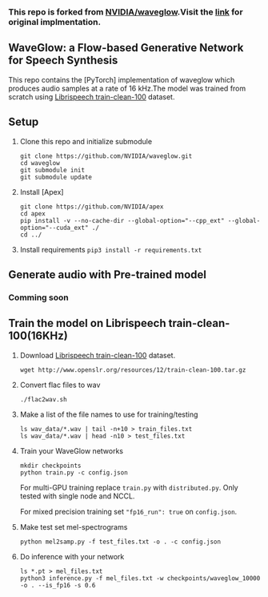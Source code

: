 ### This repo is forked from [NVIDIA/waveglow](https://github.com/NVIDIA/waveglow).Visit the [link](https://github.com/NVIDIA/waveglow) for original implmentation.

## WaveGlow: a Flow-based Generative Network for Speech Synthesis

This repo contains the [PyTorch] implementation of waveglow which produces audio samples at a rate of 16
kHz.The model was trained from scratch using [Librispeech train-clean-100](http://www.openslr.org/12) dataset.

## Setup

1. Clone this repo and initialize submodule

   ```command
   git clone https://github.com/NVIDIA/waveglow.git
   cd waveglow
   git submodule init
   git submodule update
   ```

2. Install [Apex]
    ```
   git clone https://github.com/NVIDIA/apex
   cd apex
   pip install -v --no-cache-dir --global-option="--cpp_ext" --global-option="--cuda_ext" ./
   cd ../
    ```
3. Install requirements `pip3 install -r requirements.txt`


## Generate audio with Pre-trained model
### Comming soon



## Train the model on Librispeech train-clean-100(16KHz)

1. Download [Librispeech train-clean-100](http://www.openslr.org/resources/12/train-clean-100.tar.gz) dataset.
   ```
   wget http://www.openslr.org/resources/12/train-clean-100.tar.gz
   ```

2. Convert flac files to wav 
   ```run
   ./flac2wav.sh
   ```

3. Make a list of the file names to use for training/testing

   ```command
   ls wav_data/*.wav | tail -n+10 > train_files.txt
   ls wav_data/*.wav | head -n10 > test_files.txt
   ```

3. Train your WaveGlow networks

   ```command
   mkdir checkpoints
   python train.py -c config.json
   ```

   For multi-GPU training replace `train.py` with `distributed.py`.  Only tested with single node and NCCL.

   For mixed precision training set `"fp16_run": true` on `config.json`.

4. Make test set mel-spectrograms

   `python mel2samp.py -f test_files.txt -o . -c config.json`

5. Do inference with your network

   ```command
   ls *.pt > mel_files.txt
   python3 inference.py -f mel_files.txt -w checkpoints/waveglow_10000 -o . --is_fp16 -s 0.6
   ```
